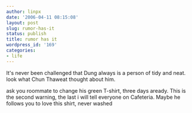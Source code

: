 ```yaml
---
author: linpx
date: '2006-04-11 08:15:08'
layout: post
slug: rumor-has-it
status: publish
title: rumor has it
wordpress_id: '169'
categories:
- life
---
```


It's never been challenged that Dung always is a person of tidy and neat. look
what Chun Thaweat thought about him.

  
ask you roommate to change his green T-shirt, three days aready. This is the
second warning, the last i will tell everyone on Cafeteria. Maybe he follows
you to love this shirt, never washed


